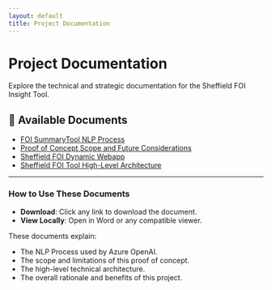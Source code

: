 ```yaml
---
layout: default
title: Project Documentation
---
```


# Project Documentation

Explore the technical and strategic documentation for the Sheffield FOI Insight Tool.

## 📄 Available Documents

- [FOI SummaryTool NLP Process](./FOI%20SummaryTool%20NLP%20Process.docx)
- [Proof of Concept Scope and Future Considerations](./1.%20Proof%20of%20Concept%20Scope%20and%20Future%20Considerations.docx)
- [Sheffield FOI Dynamic Webapp](./2.%20Sheffield%20FOI%20Dynamic%20Webapp.docx)
- [Sheffield FOI Tool High-Level Architecture](./3.%20Sheffield%20FOI%20Tool%20High-Level%20Architecture.docx)

---

### How to Use These Documents

- **Download**: Click any link to download the document.
- **View Locally**: Open in Word or any compatible viewer.

These documents explain:
- The NLP Process used by Azure OpenAI.
- The scope and limitations of this proof of concept.
- The high-level technical architecture.
- The overall rationale and benefits of this project.
